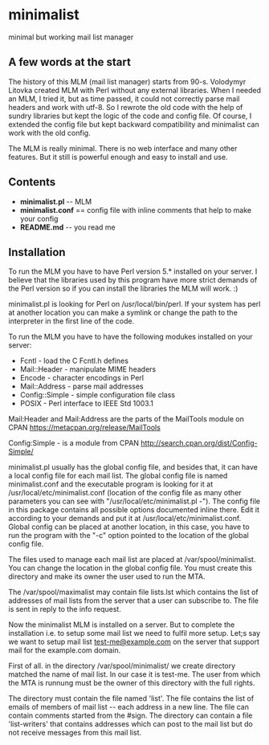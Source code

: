# minimalist
minimal but working mail list manager

## A few words at the start
The history of this MLM (mail list manager) starts from 90-s. Volodymyr Litovka created MLM with Perl without any external libraries. When I needed an MLM, I tried it, but as time passed, it could not correctly parse mail headers and work with utf-8. So I rewrote the old code with the help of sundry libraries but kept the logic of the code and config file. Of course, I extended the config file but kept backward compatibility and minimalist can work with the old config.

The MLM is really minimal. There is no web interface and many other features. But it still is powerful enough and easy to install and use.

## Contents
- **minimalist.pl** -- MLM
- **minimalist.conf** == config file with inline comments that help to make your config
- **README.md** -- you read me

## Installation

To run the MLM you have to have Perl version 5.* installed on your server. I believe that the libraries used by this program have more strict demands of the Perl version so if you can install the libraries the MLM will work. :)

minimalist.pl is looking for Perl on /usr/local/bin/perl. If your system has perl at another location you can make a symlink or change the path to the interpreter in the first line of the code.

To run the MLM you have to have the following modukes installed on your server:
- Fcntl - load the C Fcntl.h defines
- Mail::Header - manipulate MIME headers
- Encode - character encodings in Perl
- Mail::Address - parse mail addresses
- Config::Simple - simple configuration file class
- POSIX - Perl interface to IEEE Std 1003.1

Mail:Header and Mail:Address are the parts of the MailTools module on CPAN https://metacpan.org/release/MailTools

Config:Simple - is a module from CPAN http://search.cpan.org/dist/Config-Simple/

minimalist.pl usually has the global config file, and besides that, it can have a local config file for each mail list. The global config file is named minimalist.conf and the executable program is looking for it at /usr/local/etc/minimalist.conf (location of the config file as many other parameters you can see with "/usr/local/etc/minimalist.pl -"). The config file in this package contains all possible options documented inline there. Edit it according to your demands and put it at /usr/local/etc/minimalist.conf. Global config can be placed at another location, in this case, you have to run the program with the "-c" option pointed to the location of the global config file.

The files used to manage each mail list are placed at /var/spool/minimalist. You can change the location in the global config file. You must create this directory and make its owner the user used to run the MTA.

The /var/spool/maximalist may contain file lists.lst which contains the list of addresses of mail lists from the server that a user can subscribe to. The file is sent in reply to the info request.

Now the minimalist MLM is installed on a server. But to complete the installation i.e. to setup some mail list we need to fulfil more setup. Let;s say we want to setup mail list test-me@example.com on the server that support mail for the example.com domain.

First of all. in the directory /var/spool/minimalist/ we create directory matched the name of mail list. In our case it is test-me. The user from which the MTA is runnung must be the owner of this directory with the full rights.

The directory must contain the file named 'list'. The file contains the list of emails of members of mail list -- each address in a new line. The file can contain comments started from the #sign. The directory can contain a file 'list-writers' that contains addresses which can post to the mail list but do not receive messages from this mail list.


  
